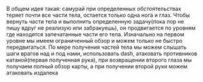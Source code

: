 В общем идея такая: самурай при определенных обстоятельствах теряет почти все части тела, остается только одна нога и глаз.
Чтобы вернуть части тела и выполнить определенную задачу(пока лор не пишу вдруг не реализую или забракуешь), он продвигается по уровням где находятся запечатанные части его тела.
Изначально на первом уровне мы имеем ограниченный обзор и можем только не быстро передвигаться.
По мере получения частей тела мы можем слышать шаги врагов над и под нами, использовать dash, атаковать противников катаной(первая полученная рука),
при возвращении второго глаза мы получаем полный обзор карты, а при получении второй руки можем атаковать издалека
